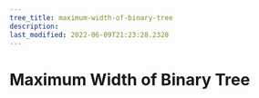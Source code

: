 ```yaml
---
tree_title: maximum-width-of-binary-tree
description: 
last_modified: 2022-06-09T21:23:28.2328
---
```


# Maximum Width of Binary Tree
